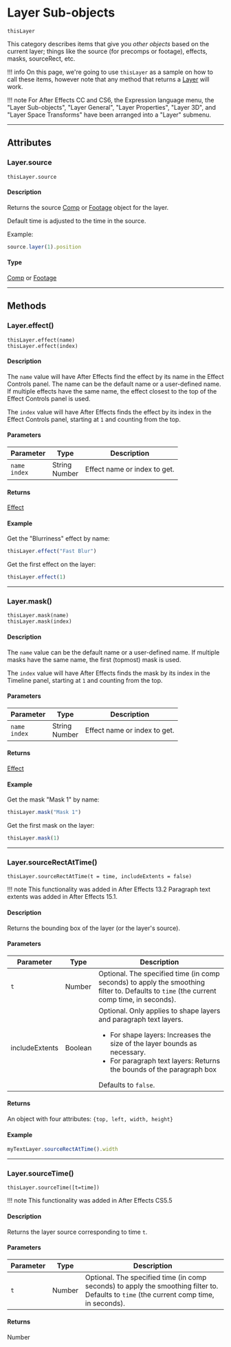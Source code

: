 # Layer Sub-objects

`thisLayer`

This category describes items that give you *other objects* based on the current layer; things like the source (for precomps or footage), effects, masks, sourceRect, etc.

!!! info
    On this page, we're going to use `thisLayer` as a sample on how to call these items, however note that any method that returns a [Layer](./layer.md) will work.

!!! note
    For After Effects CC and CS6, the Expression language menu, the "Layer Sub-objects", "Layer General", "Layer Properties", "Layer 3D", and "Layer Space Transforms" have been arranged into a "Layer" submenu.

---

## Attributes

### Layer.source

`thisLayer.source`

#### Description

Returns the source [Comp](../objects/comp.md) or [Footage](../objects/footage.md) object for the layer.

Default time is adjusted to the time in the source.

Example:

```js
source.layer(1).position
```

#### Type

[Comp](../objects/comp.md) or [Footage](../objects/footage.md)

---

## Methods

### Layer.effect()

`thisLayer.effect(name)`
</br>
`thisLayer.effect(index)`

#### Description

The `name` value will have After Effects find the effect by its name in the Effect Controls panel. The name can be the default name or a user-defined name. If multiple effects have the same name, the effect closest to the top of the Effect Controls panel is used.

The `index` value will have After Effects finds the effect by its index in the Effect Controls panel, starting at `1` and counting from the top.

#### Parameters

|     Parameter      |       Type        |         Description          |
| ------------------ | ----------------- | ---------------------------- |
| `name`<br/>`index` | String<br/>Number | Effect name or index to get. |

#### Returns

[Effect](../objects/effect.md)

#### Example

Get the "Blurriness" effect by name:

```js
thisLayer.effect("Fast Blur")
```

Get the first effect on the layer:

```js
thisLayer.effect(1)
```

---

### Layer.mask()

`thisLayer.mask(name)`
</br>
`thisLayer.mask(index)`

#### Description

The `name` value can be the default name or a user-defined name. If multiple masks have the same name, the first (topmost) mask is used.

The `index` value will have After Effects finds the mask by its index in the Timeline panel, starting at `1` and counting from the top.

#### Parameters

|     Parameter      |       Type        |         Description          |
| ------------------ | ----------------- | ---------------------------- |
| `name`<br/>`index` | String<br/>Number | Effect name or index to get. |

#### Returns

[Effect](../objects/effect.md)

#### Example

Get the mask "Mask 1" by name:

```js
thisLayer.mask("Mask 1")
```

Get the first mask on the layer:

```js
thisLayer.mask(1)
```

---

### Layer.sourceRectAtTime()

`thisLayer.sourceRectAtTime(t = time, includeExtents = false)`

!!! note
    This functionality was added in After Effects 13.2
    Paragraph text extents was added in After Effects 15.1.

#### Description

Returns the bounding box of the layer (or the layer's source).

#### Parameters

|   Parameter    |  Type   |                                                                                                                          Description                                                                                                                          |
| -------------- | ------- | ------------------------------------------------------------------------------------------------------------------------------------------------------------------------------------------------------------------------------------------------------------- |
| `t`            | Number  | Optional. The specified time (in comp seconds) to apply the smoothing filter to. Defaults to `time` (the current comp time, in seconds).                                                                                                                      |
| includeExtents | Boolean | Optional. Only applies to shape layers and paragraph text layers.<br/><ul><li>For shape layers: Increases the size of the layer bounds as necessary.</li><li>For paragraph text layers: Returns the bounds of the paragraph box</li></ul>Defaults to `false`. |

#### Returns

An object with four attributes: `{top, left, width, height}`

#### Example

```js
myTextLayer.sourceRectAtTime().width
```

---

### Layer.sourceTime()

`thisLayer.sourceTime([t=time])`


!!! note
    This functionality was added in After Effects CS5.5

#### Description

Returns the layer source corresponding to time `t`.

#### Parameters

| Parameter |  Type  |                                                               Description                                                                |
| --------- | ------ | ---------------------------------------------------------------------------------------------------------------------------------------- |
| `t`       | Number | Optional. The specified time (in comp seconds) to apply the smoothing filter to. Defaults to `time` (the current comp time, in seconds). |

#### Returns

Number
